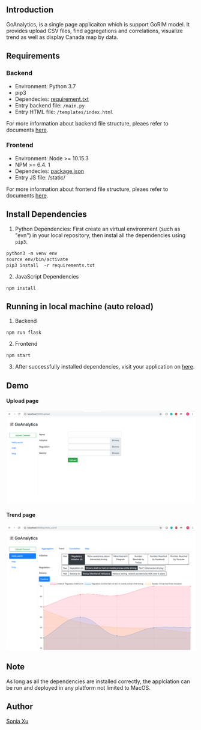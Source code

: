 ## Introduction
GoAnalytics, is a single page applicaiton which is support GoRIM model. It provides upload CSV files, find aggregations and correlations, visualize trend as well as display Canada map by data.

## Requirements
### Backend
- Environment: Python 3.7
- pip3
- Dependecies: [requirement.txt](https://github.com/soniaxu7/GoAnalytics/blob/master/documents/requirement.txt.md)
- Entry backend file: ``/main.py``
- Entry HTML file: ``/templates/index.html``

For more information about backend file structure, pleaes refer to documents [here](https://github.com/soniaxu7/GoAnalytics/blob/master/documents/backend.file.structure.md).

### Frontend
- Environment: Node >= 10.15.3
- NPM >= 6.4. 1
- Dependecies: [package.json](https://github.com/soniaxu7/GoAnalytics/blob/master/documents/package.json.md)
- Entry JS file: /static/

For more information about frontend file structure, pleaes refer to documents [here](https://github.com/soniaxu7/GoAnalytics/blob/master/documents/frontend.file.structure.md).

## Install Dependencies
1. Python Dependencies: First create an virtual environment (such as "evn") in your local repository, then instal all the dependencies using ``pip3``.
```
python3 -m venv env
source env/bin/activate
pip3 install  -r requirements.txt
```
2. JavaScript Dependencies
```
npm install
```

## Running in local machine (auto reload)
1. Backend
```
npm run flask
```
2. Frontend
```
npm start
```
3. After successfully installed dependencies, visit your application on [here](http://localhost:5000).

## Demo
#### Upload page
<div>
  <img width="600" src="https://github.com/soniaxu7/GoAnalytics/blob/master/documents/images/upload_page.png">
<div>

#### Trend page
<div>
  <img width="600" src="https://github.com/soniaxu7/GoAnalytics/blob/master/documents/images/trend_page.png">
<div>

## Note
As long as all the dependencies are installed correctly, the applciation can be run and deployed in any platform not limited to MacOS.

## Author
[Sonia Xu](mailto:soniaxu7@foxmail.com)

